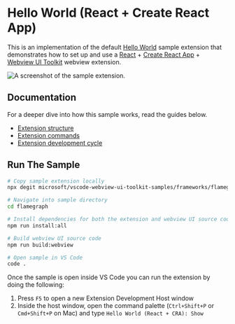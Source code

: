 # Hello World (React + Create React App)

This is an implementation of the default [Hello World](https://github.com/microsoft/vscode-webview-ui-toolkit-samples/tree/main/default/flamegraph) sample extension that demonstrates how to set up and use a [React](https://reactjs.org/) + [Create React App](https://create-react-app.dev/) + [Webview UI Toolkit](https://github.com/microsoft/vscode-webview-ui-toolkit) webview extension.

![A screenshot of the sample extension.](./assets/flamegraph.png)

## Documentation

For a deeper dive into how this sample works, read the guides below.

- [Extension structure](./docs/extension-structure.md)
- [Extension commands](./docs/extension-commands.md)
- [Extension development cycle](./docs/extension-development-cycle.md)

## Run The Sample

```bash
# Copy sample extension locally
npx degit microsoft/vscode-webview-ui-toolkit-samples/frameworks/flamegraph-react-cra flamegraph

# Navigate into sample directory
cd flamegraph

# Install dependencies for both the extension and webview UI source code
npm run install:all

# Build webview UI source code
npm run build:webview

# Open sample in VS Code
code .
```

Once the sample is open inside VS Code you can run the extension by doing the following:

1. Press `F5` to open a new Extension Development Host window
2. Inside the host window, open the command palette (`Ctrl+Shift+P` or `Cmd+Shift+P` on Mac) and type `Hello World (React + CRA): Show`
